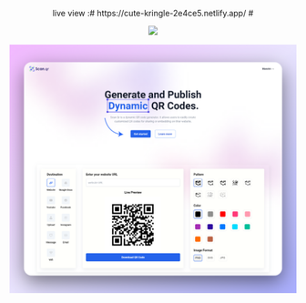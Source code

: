 <p align="center">live view :# https://cute-kringle-2e4ce5.netlify.app/ #</p>
<p align="center">
  <a href="#">
    <img src="https://skillicons.dev/icons?i=react,tailwind,css,git,github,js,postman" />
  </a>
</p>

![preview img](/preview.png)